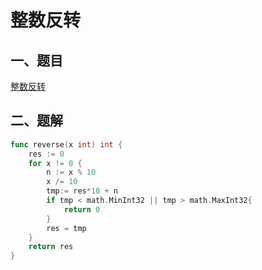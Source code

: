 # 整数反转

## 一、题目

[整数反转](https://leetcode-cn.com/problems/reverse-integer/)

## 二、题解

```go
func reverse(x int) int {
	res := 0
	for x != 0 {
		n := x % 10
		x /= 10
		tmp:= res*10 + n
		if tmp < math.MinInt32 || tmp > math.MaxInt32{
			return 0
		}
		res = tmp
	}
	return res
}
```

